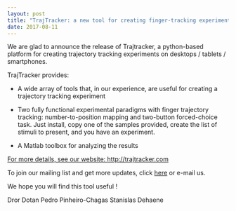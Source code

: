 ```yaml
---
layout: post
title: "TrajTracker: a new tool for creating finger-tracking experiments"
date: 2017-08-11
---
```


We are glad to announce the release of Trajtracker, a python-based platform for creating trajectory tracking experiments on desktops / tablets / smartphones.

TrajTracker provides:

- A wide array of tools that, in our experience, are useful for creating a trajectory tracking experiment

- Two fully functional experimental paradigms with finger trajectory tracking: number-to-position mapping and two-button forced-choice task. Just install, copy one of the samples provided, create the list of stimuli to present, and you have an experiment.

- A Matlab toolbox for analyzing the results

<a href="http://trajtracker.com" class="ext" target="_blank">For more details, see our website: http://trajtracker.com</a>

To join our mailing list and get more updates, click <a href="https://groups.google.com/forum/#%21forum/trajtracker-users" class="ext" target="_blank">here</a> or e-mail us.

We hope you will find this tool useful !


Dror Dotan
Pedro Pinheiro-Chagas
Stanislas Dehaene

